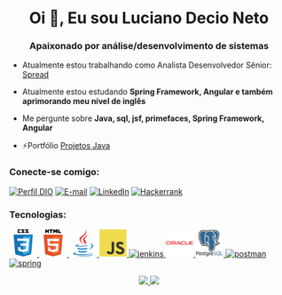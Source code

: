<h1 align="center">Oi 👋, Eu sou Luciano Decio Neto</h1>
<h3 align="center">Apaixonado por análise/desenvolvimento de sistemas</h3>

- Atualmente estou trabalhando como Analista Desenvolvedor Sênior: <a href="https://spread.com.br/" target="blank">Spread<a/>

- Atualmente estou estudando **Spring Framework, Angular e também aprimorando meu nível de inglês**

- Me pergunte sobre **Java, sql, jsf, primefaces, Spring Framework, Angular**
  
- ⚡Portfólio <a href="https://www.ldsystems.com.br/portfolio" target="blank">Projetos Java<a/>

<h3 align="left">Conecte-se comigo:</h3>
  
[![Perfil DIO](https://img.shields.io/badge/-Meu%20Perfil%20na%20DIO-30A3DC?style=for-the-badge)](https://web.dio.me/users/lucianodeciopacheco/)
[![E-mail](https://img.shields.io/badge/-Email-000?style=for-the-badge&logo=microsoft-outlook&logoColor=E94D5F)](mailto:lucianodeciopacheco@gmail.com)
[![LinkedIn](https://img.shields.io/badge/-LinkedIn-000?style=for-the-badge&logo=linkedin&logoColor=30A3DC)](https://www.linkedin.com/in/luciano-decio-neto-406615272/)
[![Hackerrank](https://img.shields.io/badge/-Hackerrank-2EC866?style=for-the-badge&logo=HackerRank&logoColor=white)](https://www.hackerrank.com/profile/lucianodeciopac1)

<h3 align="left">Tecnologias:</h3>
<p align="left"> <a href="https://www.w3schools.com/css/" target="_blank" rel="noreferrer"> <img src="https://raw.githubusercontent.com/devicons/devicon/master/icons/css3/css3-original-wordmark.svg" alt="css3" width="50" height="50"/> </a> <a href="https://www.w3.org/html/" target="_blank" rel="noreferrer"> <img src="https://raw.githubusercontent.com/devicons/devicon/master/icons/html5/html5-original-wordmark.svg" alt="html5" width="50" height="50"/> </a> <a href="https://www.java.com" target="_blank" rel="noreferrer"> <img src="https://raw.githubusercontent.com/devicons/devicon/master/icons/java/java-original.svg" alt="java" width="50" height="50"/> </a> <a href="https://developer.mozilla.org/en-US/docs/Web/JavaScript" target="_blank" rel="noreferrer"> <img src="https://raw.githubusercontent.com/devicons/devicon/master/icons/javascript/javascript-original.svg" alt="javascript" width="50" height="50"/> </a> <a href="https://www.jenkins.io" target="_blank" rel="noreferrer"> <img src="https://www.vectorlogo.zone/logos/jenkins/jenkins-icon.svg" alt="jenkins" width="50" height="50"/> </a> <a href="https://www.oracle.com/" target="_blank" rel="noreferrer"> <img src="https://raw.githubusercontent.com/devicons/devicon/master/icons/oracle/oracle-original.svg" alt="oracle" width="50" height="50"/> </a> <a href="https://www.postgresql.org" target="_blank" rel="noreferrer"> <img src="https://raw.githubusercontent.com/devicons/devicon/master/icons/postgresql/postgresql-original-wordmark.svg" alt="postgresql" width="50" height="50"/> </a> <a href="https://postman.com" target="_blank" rel="noreferrer"> <img src="https://www.vectorlogo.zone/logos/getpostman/getpostman-icon.svg" alt="postman" width="50" height="50"/> </a> <a href="https://spring.io/" target="_blank" rel="noreferrer"> <img src="https://www.vectorlogo.zone/logos/springio/springio-icon.svg" alt="spring" width="50" height="50"/> </a> </p>

<div align="center">
  <a href="https://github.com/PADOCAS">
  <img height="180em" src="https://github-readme-stats-sigma-five.vercel.app/api?username=PADOCAS&show_icons=true&theme=tokyonight&include_all_commits=true"/>
  <img height="180em" src="https://github-readme-stats-sigma-five.vercel.app/api/top-langs/?username=PADOCAS&layout=compact&theme=tokyonight"/>
</div>

